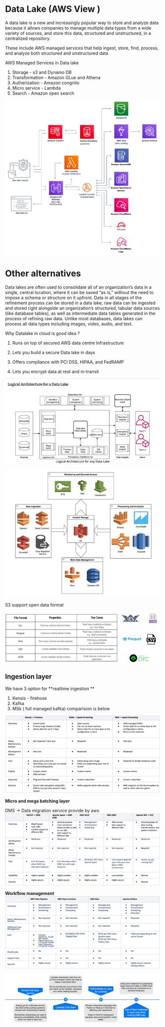 # Data Lake  (AWS View )

A data lake is a new and increasingly popular way to store and analyze data because it allows companies to manage multiple data types from a wide variety of sources, and store this data, structured and unstructured, in a centralized repository.

These include AWS managed services that help ingest, store, find, process, and analyze both structured and unstructured data

AWS Managed Services in Data lake

1. Storage - s3 and Dynamo DB
2. Transformation - Amazon GLue and Athena
3. Autherization - Amazon congnito
4. Micro service - Lambda
5. Search - Amazon open search

![img_13.png](img_13.png)


# Other alternatives 

Data lakes are often used to consolidate all of an organization’s data in a single, central location, where it can be saved “as is,” without the need to impose a schema or structure on it upfront. Data in all stages of the refinement process can be stored in a data lake; raw data can be ingested and stored right alongside an organization’s structured, tabular data sources (like database tables), as well as intermediate data tables generated in the process of refining raw data. Unlike most databases, data lakes can process all data types including images, video, audio, and text.


Why Datalake in cloud is good idea ?
1) Runs on top of secured AWS data centre Infrastructure

2) Lets you build a secure Data lake in days

3) Offers compliance with PCI DSS, HIPAA, and FedRAMP

4) Lets you encrypt data at rest and in-transit

![img_14.png](img_14.png)

![img_15.png](img_15.png)

S3 support open data format

![img_16.png](img_16.png)



## Ingestion layer 

We have 3 option for **realtime ingestion **
1. Kensis - firehose
2. Kafka
3. MSk ( full managed kafka)
 comparision is below
 
 ![img_17.png](img_17.png)
 
**Micro and mega batching layer**

DMS -> Data migration service provide by aws 
 ![img_18.png](img_18.png)
 
 
 **Workflow management**
 ![img_19.png](img_19.png)


![img_20.png](img_20.png)

 
 
 